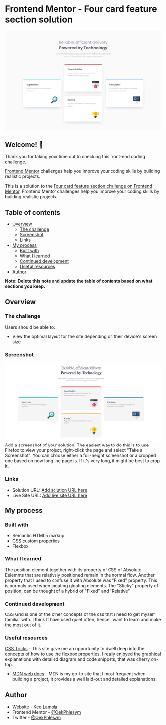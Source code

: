 # Frontend Mentor - Four card feature section solution
![Four card feature section](./design/desktop-design.jpg)

## Welcome! 👋

Thank you for taking your time out to checking this front-end coding challenge.

[Frontend Mentor](https://www.frontendmentor.io) challenges help you improve your coding skills by building realistic projects.


This is a solution to the [Four card feature section challenge on Frontend Mentor](https://www.frontendmentor.io/challenges/four-card-feature-section-weK1eFYK). Frontend Mentor challenges help you improve your coding skills by building realistic projects. 

## Table of contents

- [Overview](#overview)
  - [The challenge](#the-challenge)
  - [Screenshot](#screenshot)
  - [Links](#links)
- [My process](#my-process)
  - [Built with](#built-with)
  - [What I learned](#what-i-learned)
  - [Continued development](#continued-development)
  - [Useful resources](#useful-resources)
- [Author](#author)


**Note: Delete this note and update the table of contents based on what sections you keep.**

## Overview

### The challenge

Users should be able to:

- View the optimal layout for the site depending on their device's screen size

### Screenshot

![Screenshot](./images/Screenshot.jpg)
Add a screenshot of your solution. The easiest way to do this is to use Firefox to view your project, right-click the page and select "Take a Screenshot". You can choose either a full-height screenshot or a cropped one based on how long the page is. If it's very long, it might be best to crop it.




### Links

- Solution URL: [Add solution URL here](https://your-solution-url.com)
- Live Site URL: [Add live site URL here](https://your-live-site-url.com)

## My process

### Built with

- Semantic HTML5 markup
- CSS custom properties
- Flexbox





### What I learned

The position element together with its property of CSS of Absolute. Eelemnts that are relatively positioned remain in the normal flow. Another property that I used to confuse it with Absolute was "Fixed" property. This is normaly used when creating gloating elements. The "Sticky" property of position, can be thought of a hybrid of "Fixed" and "Relative"


### Continued development

CSS Grid is one of the other concepts of the css that i need to get myself familiar with. I think It have used quiet often, hence I want to learn and make the most out of it.
 

 ### Useful resources

 
 [CSS Tricks](https://css-tricks.com/snippets/css/a-guide-to-flexbox/#aa-flexbox-properties) - This site gave me an opportunity to dwell deep into the concepts of how to use the flexbox properties.
I really enjoyed the graphical explanations with detailed diagram and code snippets, that was cherry on-top.

- [MDN web docs](https://developer.mozilla.org/en-US/docs/Web/CSS/CSS_flexible_box_layout) - MDN is my go-to site that I most frequent when building a project, it provides a well laid-out and detailed explanations. 



## Author

- Website - [Keo Lamola](https://github.com/OekPhlesym)
- Frontend Mentor - [@OekPhlesym](https://www.frontendmentor.io/profile/OekPhlesym)
- Twitter - [@OekPhlesym](https://www.twitter.com/OekFlesym)





